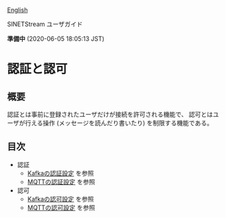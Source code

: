 <!--
Copyright (C) 2019 National Institute of Informatics

Licensed to the Apache Software Foundation (ASF) under one
or more contributor license agreements.  See the NOTICE file
distributed with this work for additional information
regarding copyright ownership.  The ASF licenses this file
to you under the Apache License, Version 2.0 (the
"License"); you may not use this file except in compliance
with the License.  You may obtain a copy of the License at

  http://www.apache.org/licenses/LICENSE-2.0

Unless required by applicable law or agreed to in writing,
software distributed under the License is distributed on an
"AS IS" BASIS, WITHOUT WARRANTIES OR CONDITIONS OF ANY
KIND, either express or implied.  See the License for the
specific language governing permissions and limitations
under the License.
-->

[English](auth.en.md)

SINETStream ユーザガイド

**準備中** (2020-06-05 18:05:13 JST)

# 認証と認可

## 概要

認証とは事前に登録されたユーザだけが接続を許可される機能で、
認可とはユーザが行える操作 (メッセージを読んだり書いたり) を制限する機能である。

## 目次

* 認証
    * [Kafkaの認証設定](kafka-authentication.md) を参照
    * [MQTTの認証設定](mqtt-authentication.md) を参照
* 認可
    * [Kafkaの認可設定](kafka-authorization.md) を参照
    * [MQTTの認可設定](mqtt-authorization.md) を参照
